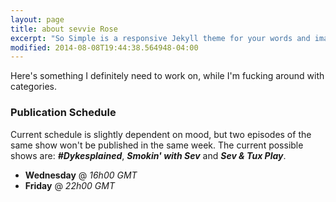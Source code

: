 ```yaml
---
layout: page
title: about sevvie Rose
excerpt: "So Simple is a responsive Jekyll theme for your words and images."
modified: 2014-08-08T19:44:38.564948-04:00
---
```

Here's something I definitely need to work on, while I'm fucking around with
categories.

### Publication Schedule

Current schedule is slightly dependent on mood, but two episodes of the same
show won't be published in the same week. The current possible shows are:
***#Dykesplained***, ***Smokin' with Sev*** and ***Sev & Tux Play***.

* **Wednesday** @ *16h00 GMT*
* **Friday** @ *22h00 GMT*
